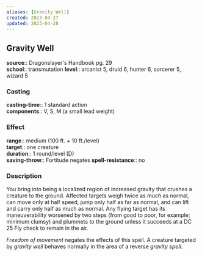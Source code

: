 ```yaml
---
aliases: [Gravity Well]
created: 2023-04-27
updated: 2023-04-28
---
```


## Gravity Well

**source**:: Dragonslayer's Handbook pg. 29  
**school**:: transmutation
**level**:: arcanist 5, druid 6, hunter 6, sorcerer 5, wizard 5

### Casting

**casting-time**:: 1 standard action  
**components**:: V, S, M (a small lead weight)

### Effect

**range**:: medium (100 ft. + 10 ft./level)  
**target**:: one creature  
**duration**:: 1 round/level (D)  
**saving-throw**:: Fortitude negates
**spell-resistance**:: no

### Description

You bring into being a localized region of increased gravity that crushes a creature to the ground. Affected targets weigh twice as much as normal, can move only at half speed, jump only half as far as normal, and can lift and carry only half as much as normal. Any flying target has its maneuverability worsened by two steps (from good to poor, for example; minimum clumsy) and plummets to the ground unless it succeeds at a DC 25 Fly check to remain in the air.  
  
*Freedom of movement* negates the effects of this spell. A creature targeted by *gravity well* behaves normally in the area of a reverse *gravity spell*.
